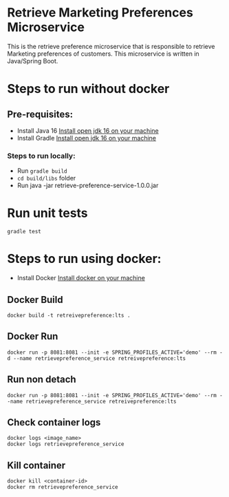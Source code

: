 # Retrieve Marketing Preferences Microservice

This is the retrieve preference microservice that is responsible to retrieve Marketing preferences of customers. This
microservice is written in Java/Spring Boot.

# Steps to run without docker

## Pre-requisites:

* Install Java 16 [Install open jdk 16 on your machine](https://openjdk.java.net/)
* Install Gradle [Install open jdk 16 on your machine](https://gradle.org/install/)

### Steps to run locally:

* Run ```gradle build```
* ```cd build/libs``` folder
* Run java -jar retrieve-preference-service-1.0.0.jar

# Run unit tests

```gradle test```

# Steps to run using docker:

* Install Docker [Install docker on your machine](https://www.docker.com/products/docker-desktop)

## Docker Build

```
docker build -t retreivepreference:lts .
```

## Docker Run

```
docker run -p 8081:8081 --init -e SPRING_PROFILES_ACTIVE='demo' --rm -d --name retrievepreference_service retreivepreference:lts
```

## Run non detach

```
docker run -p 8081:8081 --init -e SPRING_PROFILES_ACTIVE='demo' --rm --name retrievepreference_service retreivepreference:lts
```

## Check container logs

```
docker logs <image_name>
docker logs retrievepreference_service
```

## Kill container

```
docker kill <container-id>
docker rm retrievepreference_service
```



